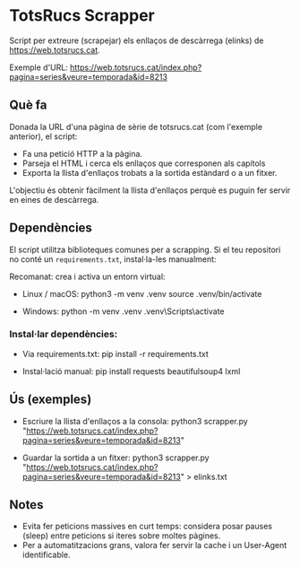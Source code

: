 # TotsRucs Scrapper

Script per extreure (scrapejar) els enllaços de descàrrega (elinks) de https://web.totsrucs.cat.

Exemple d'URL:
https://web.totsrucs.cat/index.php?pagina=series&veure=temporada&id=8213


## Què fa
Donada la URL d'una pàgina de sèrie de totsrucs.cat (com l'exemple anterior), el script:
- Fa una petició HTTP a la pàgina.
- Parseja el HTML i cerca els enllaços que corresponen als capítols
- Exporta la llista d'enllaços trobats a la sortida estàndard o a un fitxer.

L'objectiu és obtenir fàcilment la llista d'enllaços perquè es puguin fer servir en eines de descàrrega.

## Dependències
El script utilitza biblioteques comunes per a scrapping. Si el teu repositori no conté un `requirements.txt`, instal·la-les manualment:

Recomanat: crea i activa un entorn virtual:
- Linux / macOS:
  python3 -m venv .venv
  source .venv/bin/activate

- Windows:
  python -m venv .venv
  .venv\Scripts\activate

### Instal·lar dependències:
- Via requirements.txt: 
  pip install -r requirements.txt

- Instal·lació manual:
  pip install requests beautifulsoup4 lxml

## Ús (exemples)

- Escriure la llista d'enllaços a la consola:
  python3 scrapper.py "https://web.totsrucs.cat/index.php?pagina=series&veure=temporada&id=8213"

- Guardar la sortida a un fitxer:
  python3 scrapper.py "https://web.totsrucs.cat/index.php?pagina=series&veure=temporada&id=8213" > elinks.txt


## Notes
- Evita fer peticions massives en curt temps: considera posar pauses (sleep) entre peticions si iteres sobre moltes pàgines.
- Per a automatitzacions grans, valora fer servir la cache i un User-Agent identificable.
